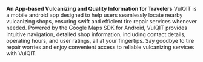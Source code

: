 **An App-based Vulcanizing and Quality Information for Travelers**
VulQIT is a mobile android app designed to help users seamlessly locate nearby vulcanizing shops, ensuring swift and efficient tire repair services whenever needed. Powered by the Google Maps SDK for Android, VulQIT provides intuitive navigation, detailed shop information, including contact details, operating hours, and user ratings, all at your fingertips. Say goodbye to tire repair worries and enjoy convenient access to reliable vulcanizing services with VulQIT.
